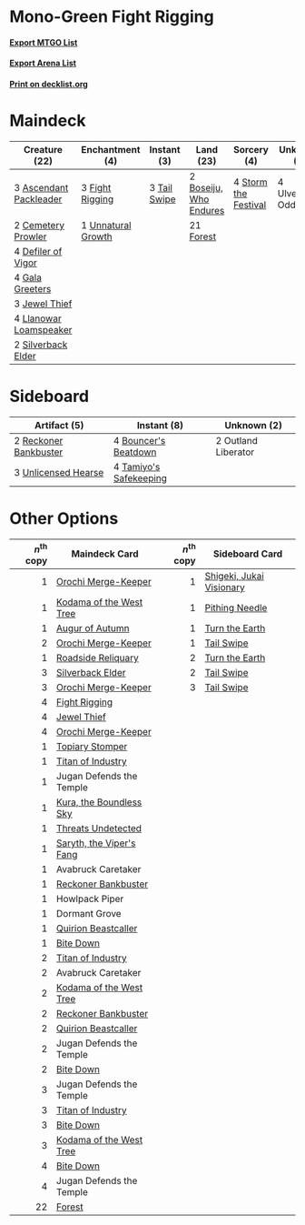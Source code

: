 # Mono-Green Fight Rigging

#### [Export MTGO List](../collection/Mono-Green%20Fight%20Rigging/Mono-Green%20Fight%20Rigging.txt)
#### [Export Arena List](../collection/Mono-Green%20Fight%20Rigging/Mono-Green%20Fight%20Rigging_arena.txt)
#### [Print on decklist.org](http://decklist.org/?deckmain=3%09Ascendant%20Packleader%0A2%09Boseiju,%20Who%20Endures%0A2%09Cemetery%20Prowler%0A4%09Defiler%20of%20Vigor%0A3%09Fight%20Rigging%0A21%09Forest%0A4%09Gala%20Greeters%0A3%09Jewel%20Thief%0A4%09Llanowar%20Loamspeaker%0A2%09Silverback%20Elder%0A4%09Storm%20the%20Festival%0A3%09Tail%20Swipe%0A4%09Ulvenwald%20Oddity%0A1%09Unnatural%20Growth&deckside=4%09Bouncer's%20Beatdown%0A2%09Outland%20Liberator%0A2%09Reckoner%20Bankbuster%0A4%09Tamiyo's%20Safekeeping%0A3%09Unlicensed%20Hearse)
# Maindeck

|                                          Creature (22)                                          |                                       Enchantment (4)                                       |                                      Instant (3)                                      |                                            Land (23)                                            |                                          Sorcery (4)                                          |   Unknown (4)    |
|-------------------------------------------------------------------------------------------------|---------------------------------------------------------------------------------------------|---------------------------------------------------------------------------------------|-------------------------------------------------------------------------------------------------|-----------------------------------------------------------------------------------------------|------------------|
|3 [Ascendant Packleader](http://gatherer.wizards.com/Pages/Card/Details.aspx?multiverseid=541047)|3 [Fight Rigging](http://gatherer.wizards.com/Pages/Card/Details.aspx?multiverseid=555346)   |3 [Tail Swipe](http://gatherer.wizards.com/Pages/Card/Details.aspx?multiverseid=574662)|2 [Boseiju, Who Endures](http://gatherer.wizards.com/Pages/Card/Details.aspx?multiverseid=548579)|4 [Storm the Festival](http://gatherer.wizards.com/Pages/Card/Details.aspx?multiverseid=534989)|4 Ulvenwald Oddity|
|2 [Cemetery Prowler](http://gatherer.wizards.com/Pages/Card/Details.aspx?multiverseid=541053)    |1 [Unnatural Growth](http://gatherer.wizards.com/Pages/Card/Details.aspx?multiverseid=534997)|                                                                                       |21 [Forest](http://gatherer.wizards.com/Pages/Card/Details.aspx?multiverseid=439860)             |                                                                                               |                  |
|4 [Defiler of Vigor](http://gatherer.wizards.com/Pages/Card/Details.aspx?multiverseid=574640)    |                                                                                             |                                                                                       |                                                                                                 |                                                                                               |                  |
|4 [Gala Greeters](http://gatherer.wizards.com/Pages/Card/Details.aspx?multiverseid=555349)       |                                                                                             |                                                                                       |                                                                                                 |                                                                                               |                  |
|3 [Jewel Thief](http://gatherer.wizards.com/Pages/Card/Details.aspx?multiverseid=555352)         |                                                                                             |                                                                                       |                                                                                                 |                                                                                               |                  |
|4 [Llanowar Loamspeaker](http://gatherer.wizards.com/Pages/Card/Details.aspx?multiverseid=574650)|                                                                                             |                                                                                       |                                                                                                 |                                                                                               |                  |
|2 [Silverback Elder](http://gatherer.wizards.com/Pages/Card/Details.aspx?multiverseid=574657)    |                                                                                             |                                                                                       |                                                                                                 |                                                                                               |                  |


# Sideboard

|                                          Artifact (5)                                          |                                           Instant (8)                                           |    Unknown (2)    |
|------------------------------------------------------------------------------------------------|-------------------------------------------------------------------------------------------------|-------------------|
|2 [Reckoner Bankbuster](http://gatherer.wizards.com/Pages/Card/Details.aspx?multiverseid=548568)|4 [Bouncer's Beatdown](http://gatherer.wizards.com/Pages/Card/Details.aspx?multiverseid=555336)  |2 Outland Liberator|
|3 [Unlicensed Hearse](http://gatherer.wizards.com/Pages/Card/Details.aspx?multiverseid=555447)  |4 [Tamiyo's Safekeeping](http://gatherer.wizards.com/Pages/Card/Details.aspx?multiverseid=548521)|                   |


# Other Options

|*n*<sup>th</sup> copy|                                           Maindeck Card                                           |*n*<sup>th</sup> copy|                                          Sideboard Card                                           |
|--------------------:|---------------------------------------------------------------------------------------------------|--------------------:|---------------------------------------------------------------------------------------------------|
|                    1|[Orochi Merge-Keeper](http://gatherer.wizards.com/Pages/Card/Details.aspx?multiverseid=548512)     |                    1|[Shigeki, Jukai Visionary](http://gatherer.wizards.com/Pages/Card/Details.aspx?multiverseid=548515)|
|                    1|[Kodama of the West Tree](http://gatherer.wizards.com/Pages/Card/Details.aspx?multiverseid=548508) |                    1|[Pithing Needle](http://gatherer.wizards.com/Pages/Card/Details.aspx?multiverseid=129526)          |
|                    1|[Augur of Autumn](http://gatherer.wizards.com/Pages/Card/Details.aspx?multiverseid=534952)         |                    1|[Turn the Earth](http://gatherer.wizards.com/Pages/Card/Details.aspx?multiverseid=534996)          |
|                    2|[Orochi Merge-Keeper](http://gatherer.wizards.com/Pages/Card/Details.aspx?multiverseid=548512)     |                    1|[Tail Swipe](http://gatherer.wizards.com/Pages/Card/Details.aspx?multiverseid=574662)              |
|                    1|[Roadside Reliquary](http://gatherer.wizards.com/Pages/Card/Details.aspx?multiverseid=548585)      |                    2|[Turn the Earth](http://gatherer.wizards.com/Pages/Card/Details.aspx?multiverseid=534996)          |
|                    3|[Silverback Elder](http://gatherer.wizards.com/Pages/Card/Details.aspx?multiverseid=574657)        |                    2|[Tail Swipe](http://gatherer.wizards.com/Pages/Card/Details.aspx?multiverseid=574662)              |
|                    3|[Orochi Merge-Keeper](http://gatherer.wizards.com/Pages/Card/Details.aspx?multiverseid=548512)     |                    3|[Tail Swipe](http://gatherer.wizards.com/Pages/Card/Details.aspx?multiverseid=574662)              |
|                    4|[Fight Rigging](http://gatherer.wizards.com/Pages/Card/Details.aspx?multiverseid=555346)           |                     |                                                                                                   |
|                    4|[Jewel Thief](http://gatherer.wizards.com/Pages/Card/Details.aspx?multiverseid=555352)             |                     |                                                                                                   |
|                    4|[Orochi Merge-Keeper](http://gatherer.wizards.com/Pages/Card/Details.aspx?multiverseid=548512)     |                     |                                                                                                   |
|                    1|[Topiary Stomper](http://gatherer.wizards.com/Pages/Card/Details.aspx?multiverseid=555361)         |                     |                                                                                                   |
|                    1|[Titan of Industry](http://gatherer.wizards.com/Pages/Card/Details.aspx?multiverseid=555360)       |                     |                                                                                                   |
|                    1|Jugan Defends the Temple                                                                           |                     |                                                                                                   |
|                    1|[Kura, the Boundless Sky](http://gatherer.wizards.com/Pages/Card/Details.aspx?multiverseid=548509) |                     |                                                                                                   |
|                    1|[Threats Undetected](http://gatherer.wizards.com/Pages/Card/Details.aspx?multiverseid=574665)      |                     |                                                                                                   |
|                    1|[Saryth, the Viper's Fang](http://gatherer.wizards.com/Pages/Card/Details.aspx?multiverseid=534986)|                     |                                                                                                   |
|                    1|Avabruck Caretaker                                                                                 |                     |                                                                                                   |
|                    1|[Reckoner Bankbuster](http://gatherer.wizards.com/Pages/Card/Details.aspx?multiverseid=548568)     |                     |                                                                                                   |
|                    1|Howlpack Piper                                                                                     |                     |                                                                                                   |
|                    1|Dormant Grove                                                                                      |                     |                                                                                                   |
|                    1|[Quirion Beastcaller](http://gatherer.wizards.com/Pages/Card/Details.aspx?multiverseid=574655)     |                     |                                                                                                   |
|                    1|[Bite Down](http://gatherer.wizards.com/Pages/Card/Details.aspx?multiverseid=574635)               |                     |                                                                                                   |
|                    2|[Titan of Industry](http://gatherer.wizards.com/Pages/Card/Details.aspx?multiverseid=555360)       |                     |                                                                                                   |
|                    2|Avabruck Caretaker                                                                                 |                     |                                                                                                   |
|                    2|[Kodama of the West Tree](http://gatherer.wizards.com/Pages/Card/Details.aspx?multiverseid=548508) |                     |                                                                                                   |
|                    2|[Reckoner Bankbuster](http://gatherer.wizards.com/Pages/Card/Details.aspx?multiverseid=548568)     |                     |                                                                                                   |
|                    2|[Quirion Beastcaller](http://gatherer.wizards.com/Pages/Card/Details.aspx?multiverseid=574655)     |                     |                                                                                                   |
|                    2|Jugan Defends the Temple                                                                           |                     |                                                                                                   |
|                    2|[Bite Down](http://gatherer.wizards.com/Pages/Card/Details.aspx?multiverseid=574635)               |                     |                                                                                                   |
|                    3|Jugan Defends the Temple                                                                           |                     |                                                                                                   |
|                    3|[Titan of Industry](http://gatherer.wizards.com/Pages/Card/Details.aspx?multiverseid=555360)       |                     |                                                                                                   |
|                    3|[Bite Down](http://gatherer.wizards.com/Pages/Card/Details.aspx?multiverseid=574635)               |                     |                                                                                                   |
|                    3|[Kodama of the West Tree](http://gatherer.wizards.com/Pages/Card/Details.aspx?multiverseid=548508) |                     |                                                                                                   |
|                    4|[Bite Down](http://gatherer.wizards.com/Pages/Card/Details.aspx?multiverseid=574635)               |                     |                                                                                                   |
|                    4|Jugan Defends the Temple                                                                           |                     |                                                                                                   |
|                   22|[Forest](http://gatherer.wizards.com/Pages/Card/Details.aspx?multiverseid=439860)                  |                     |                                                                                                   |

